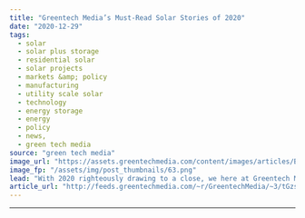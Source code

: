 ```yaml
---
title: "Greentech Media’s Must-Read Solar Stories of 2020"
date: "2020-12-29"
tags: 
  - solar
  - solar plus storage 
  - residential solar
  - solar projects
  - markets &amp; policy
  - manufacturing
  - utility scale solar
  - technology
  - energy storage
  - energy
  - policy
  - news,
  - green tech media
source: "green tech media"
image_url: "https://assets.greentechmedia.com/content/images/articles/Big_Solar_Farm_XL.jpg"
image_fp: "/assets/img/post_thumbnails/63.png"
lead: "With 2020 righteously drawing to a close, we here at Greentech Media are taking a look back at all the news we covered. It was a year unlike any other. In the solar industry, large-scale solar is expected to hit annual capacity records. At the same t ..."
article_url: "http://feeds.greentechmedia.com/~r/GreentechMedia/~3/tGzseP7cHd4/greentech-medias-must-read-solar-stories-of-2020"
---
```


---
